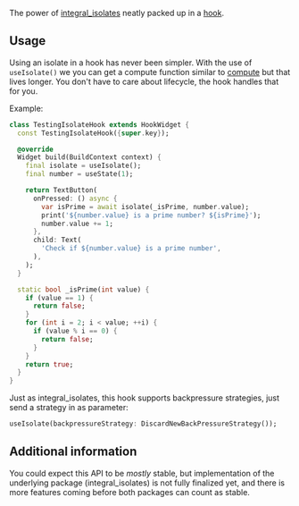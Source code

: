 The power of [integral_isolates](https://pub.dev/packages/integral_isolates) neatly packed up in a
[hook](https://pub.dev/packages/flutter_hooks).

## Usage

Using an isolate in a hook has never been simpler. With the use of `useIsolate()` we you can get a
compute function similar to [compute](https://api.flutter.dev/flutter/foundation/compute-constant.html)
but that lives longer. You don't have to care about lifecycle, the hook handles that for you.

Example:
```dart
class TestingIsolateHook extends HookWidget {
  const TestingIsolateHook({super.key});

  @override
  Widget build(BuildContext context) {
    final isolate = useIsolate();
    final number = useState(1);

    return TextButton(
      onPressed: () async {
        var isPrime = await isolate(_isPrime, number.value);
        print('${number.value} is a prime number? ${isPrime}');
        number.value += 1;
      },
      child: Text(
        'Check if ${number.value} is a prime number',
      ),
    );
  }

  static bool _isPrime(int value) {
    if (value == 1) {
      return false;
    }
    for (int i = 2; i < value; ++i) {
      if (value % i == 0) {
        return false;
      }
    }
    return true;
  }
}
```

Just as integral_isolates, this hook supports backpressure strategies, just send a strategy in as
parameter:
```dart
useIsolate(backpressureStrategy: DiscardNewBackPressureStrategy());
```

## Additional information

You could expect this API to be _mostly_ stable, but implementation of the underlying package
(integral_isolates) is not fully finalized yet, and there is more features coming before both
packages can count as stable.
